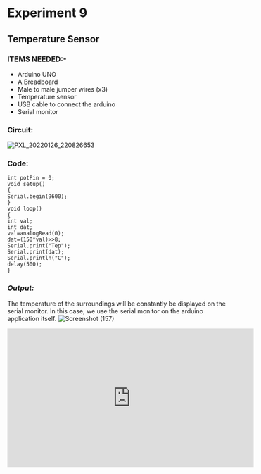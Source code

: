 # Experiment 9
## Temperature Sensor
### __ITEMS NEEDED:-__
* Arduino UNO
* A Breadboard
* Male to male jumper wires (x3)
* Temperature sensor
* USB cable to connect the arduino
* Serial monitor

### Circuit:
![PXL_20220126_220826653](https://user-images.githubusercontent.com/69799424/151206705-7019c69f-45fc-4b1e-b8c7-eab39cf04ad6.jpg)







### Code:

 ```
int potPin = 0;
void setup()
{
Serial.begin(9600);
}
void loop()
{
int val;
int dat;
val=analogRead(0);
dat=(150*val)>>8;
Serial.print("Tep");
Serial.print(dat);
Serial.println("C");
delay(500);
}

```
### _Output:_
The temperature of the surroundings will be constantly be displayed on the serial monitor. In this case, we use the serial monitor on the arduino application itself. 
![Screenshot (157)](https://user-images.githubusercontent.com/69799424/151206824-3312fb22-7109-4e3f-8af2-aa4d23b3b770.png)

<iframe width="560" height="315" src="https://www.youtube.com/embed/yVaGxQcF6hs" title="YouTube video player" frameborder="0" allow="accelerometer; autoplay; clipboard-write; encrypted-media; gyroscope; picture-in-picture" allowfullscreen></iframe>

